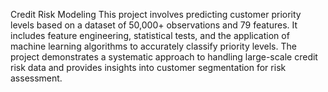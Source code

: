 Credit Risk Modeling
This project involves predicting customer priority levels based on a dataset of 50,000+ observations and 79 features. It includes feature engineering, statistical tests, and the application of machine learning algorithms to accurately classify priority levels. The project demonstrates a systematic approach to handling large-scale credit risk data and provides insights into customer segmentation for risk assessment.

